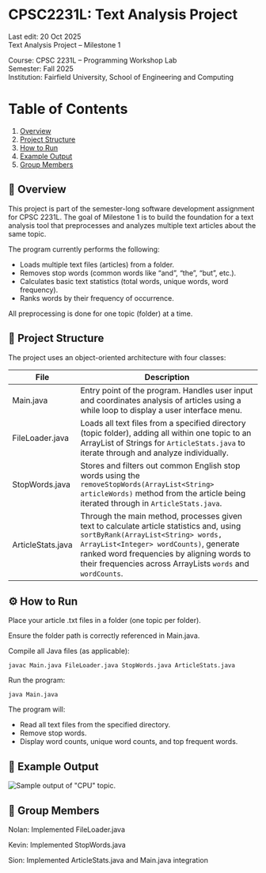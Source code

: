 # CPSC2231L: Text Analysis Project
Last edit: 20 Oct 2025\
Text Analysis Project – Milestone 1

Course: CPSC 2231L – Programming Workshop Lab\
Semester: Fall 2025\
Institution: Fairfield University, School of Engineering and Computing

# Table of Contents
1. [Overview](https://github.com/sionyap/CPSC2231L-2025-S02-G1#overview)
2. [Project Structure](https://github.com/sionyap/CPSC2231L-2025-S02-G1#project-structure)
3. [How to Run](https://github.com/sionyap/CPSC2231L-2025-S02-G1#how-to-run)
4. [Example Output](https://github.com/sionyap/CPSC2231L-2025-S02-G1#example-output)
5. [Group Members](https://github.com/sionyap/CPSC2231L-2025-S02-G1#group-members)

## 📘 Overview

This project is part of the semester-long software development assignment for CPSC 2231L.
The goal of Milestone 1 is to build the foundation for a text analysis tool that preprocesses and analyzes multiple text articles about the same topic.

The program currently performs the following:

- Loads multiple text files (articles) from a folder.
- Removes stop words (common words like “and”, “the”, “but”, etc.).
- Calculates basic text statistics (total words, unique words, word frequency).
- Ranks words by their frequency of occurrence.

All preprocessing is done for one topic (folder) at a time.

## 🧱 Project Structure

The project uses an object-oriented architecture with four classes:

| File	| Description |
|-------|-------------|
| Main.java	| Entry point of the program. Handles user input and coordinates analysis of articles using a while loop to display a user interface menu. |
| FileLoader.java	| Loads all text files from a specified directory (topic folder), adding all within one topic to an ArrayList of Strings for `ArticleStats.java` to iterate through and analyze individually. |
| StopWords.java	| Stores and filters out common English stop words using the `removeStopWords(ArrayList<String> articleWords)` method from the article being iterated through in `ArticleStats.java`. |
| ArticleStats.java |	Through the main method, processes given text to calculate article statistics and, using `sortByRank(ArrayList<String> words, ArrayList<Integer> wordCounts)`, generate ranked word frequencies by aligning words to their frequencies across ArrayLists `words` and `wordCounts`. |

## ⚙️ How to Run

Place your article .txt files in a folder (one topic per folder).

Ensure the folder path is correctly referenced in Main.java.

Compile all Java files (as applicable):

```javac Main.java FileLoader.java StopWords.java ArticleStats.java```

Run the program:

```java Main.java```

The program will:
- Read all text files from the specified directory.
- Remove stop words.
- Display word counts, unique word counts, and top frequent words.

## 🧮 Example Output
![Sample output of "CPU" topic.](<img width="1574" height="935" alt="image" src="https://github.com/user-attachments/assets/7c4188e3-a3a7-4787-827a-bad53621c80a" />)

## 👥 Group Members

Nolan: Implemented FileLoader.java

Kevin: Implemented StopWords.java

Sion: Implemented ArticleStats.java and Main.java integration
